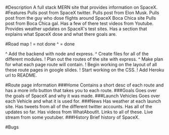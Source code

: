 #Description
A full stack MERN site that provides information on SpaceX.
#Features
Pulls post from SpaceX twitter.
Pulls post from Elon Musk.
Pulls post from the guy who dose flights around SpaceX Boca Chica site
Pulls post from Boca Chica gal.
Has a few of there test videos from Youtube.
Provides weather updates on SpaceX's test sites.
Has a section that explains what SpaceX dose and what there goals are.

#Road map
! = not done
^ = done

^ Add the backend with node and express.
^ Create files for all of the different modules.
! Plan out the routes of the site with express.
^ Make plan for what each page route will contain.
! Begin working on the layout of all these route pages in google slides.
! Start working on the CSS.
! Add Heroku url to README.

#Route page information
###Home
Contains a short desc of each route and has a more info button that takes you to each route.
###Goals
Goes over the goals of SpaceX and why it was made.
###Launch Vehicles
Goes over each Vehicle and what it is used for.
###News
Has weather at each launch site. Has tweets from all of the different twitter accounts. Has all of the updates so far.
Has videos from WhatAboutIt. Links to all of these. Live stream from some youtuber.
###History
Brief history of SpaceX.

#Bugs
